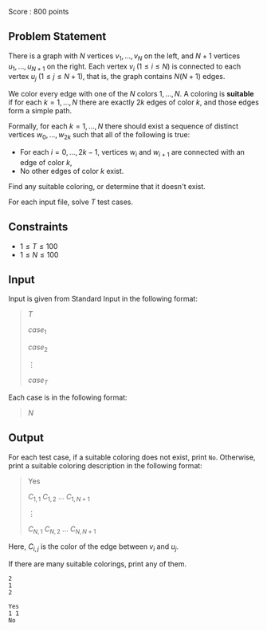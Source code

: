 Score : $800$ points

## Problem Statement

There is a graph with $N$ vertices $v_1, \ldots, v_N$ on the left, and $N + 1$ vertices $u_1, \ldots, u_{N + 1}$ on the right. Each vertex $v_i$ ($1 \leq i \leq N$) is connected to each vertex $u_j$ ($1 \leq j \leq N + 1$), that is, the graph contains $N(N + 1)$ edges.

We color every edge with one of the $N$ colors $1, \ldots, N$. A coloring is **suitable** if for each $k = 1, \ldots, N$ there are exactly $2k$ edges of color $k$, and those edges form a simple path.

Formally, for each $k = 1, \ldots, N$ there should exist a sequence of distinct vertices $w_0, \ldots, w_{2k}$ such that all of the following is true:

- For each $i = 0, \ldots, 2k - 1$, vertices $w_i$ and $w_{i + 1}$ are connected with an edge of color $k$,
- No other edges of color $k$ exist.

Find any suitable coloring, or determine that it doesn't exist.

For each input file, solve $T$ test cases.

## Constraints

- $1 \leq T \leq 100$
- $1 \leq N \leq 100$

## Input

Input is given from Standard Input in the following format:

> $T$
> 
> $case_1$
> 
> $case_2$
> 
> $\vdots$
> 
> $case_T$

Each case is in the following format:

> $N$

## Output

For each test case, if a suitable coloring does not exist, print `No`. Otherwise, print a suitable coloring description in the following format:

> Yes
> 
> $C_{1, 1}$ $C_{1, 2}$ $\ldots$ $C_{1, N + 1}$
> 
> $\vdots$
> 
> $C_{N, 1}$ $C_{N, 2}$ $\ldots$ $C_{N, N + 1}$

Here, $C_{i, j}$ is the color of the edge between $v_i$ and $u_j$.

If there are many suitable colorings, print any of them.

```input1
2
1
2
```

```output1
Yes
1 1
No
```